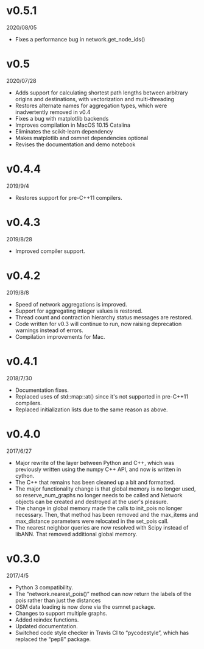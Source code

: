 v0.5.1
======

2020/08/05

* Fixes a performance bug in network.get_node_ids()

v0.5
====

2020/07/28

* Adds support for calculating shortest path lengths between arbitrary origins and destinations, with vectorization and multi-threading
* Restores alternate names for aggregation types, which were inadvertently removed in v0.4
* Fixes a bug with matplotlib backends
* Improves compilation in MacOS 10.15 Catalina
* Eliminates the scikit-learn dependency
* Makes matplotlib and osmnet dependencies optional
* Revises the documentation and demo notebook

v0.4.4
======

2019/9/4

* Restores support for pre-C++11 compilers.

v0.4.3
======

2019/8/28

* Improved compiler support.

v0.4.2
======

2019/8/8

* Speed of network aggregations is improved.
* Support for aggregating integer values is restored.
* Thread count and contraction hierarchy status messages are restored.
* Code written for v0.3 will continue to run, now raising deprecation warnings instead of errors.
* Compilation improvements for Mac.

v0.4.1
======

2018/7/30

* Documentation fixes.
* Replaced uses of std::map::at() since it's not supported in pre-C++11 compilers.
* Replaced initialization lists due to the same reason as above.

v0.4.0
======

2017/6/27

* Major rewrite of the layer between Python and C++, which was previously written using the numpy C++ API, and now is written in cython.
* The C++ that remains has been cleaned up a bit and formatted.
* The major functionality change is that global memory is no longer used, so reserve_num_graphs no longer needs to be called and Network objects can be created and destroyed at the user's pleasure.
* The change in global memory made the calls to init_pois no longer necessary. Then, that method has been removed and the max_items and max_distance parameters were relocated in the set_pois call.
* The nearest neighbor queries are now resolved with Scipy instead of libANN. That removed additional global memory.

v0.3.0
======

2017/4/5

* Python 3 compatibility.
* The “network.nearest_pois()” method can now return the labels of the pois rather than just the distances
* OSM data loading is now done via the osmnet package.
* Changes to support multiple graphs.
* Added reindex functions.
* Updated documentation.
* Switched code style checker in Travis CI to “pycodestyle”, which has replaced the “pep8” package.
